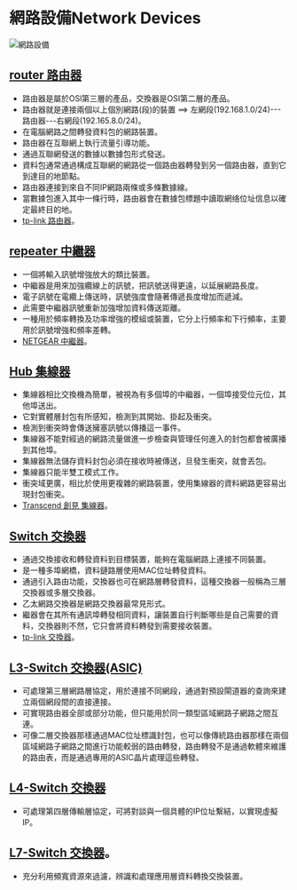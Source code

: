 # 網路設備Network Devices

![網路設備](https://user-images.githubusercontent.com/90737336/138015978-c835e328-cff7-4647-8835-c3fe17f86542.png)

## [router 路由器](https://en.wikipedia.org/wiki/Router_(computing))

- 路由器是屬於OSl第三層的產品，交換器是OSI第二層的產品。
- 路由器就是連接兩個以上個別網路(段)的裝置 ==>  左網段(192.168.1.0/24)---路由器---右網段(192.165.8.0/24)。
- 在電腦網路之間轉發資料包的網路裝置。
- 路由器在互聯網上執行流量引導功能。
- 通過互聯網發送的數據以數據包形式發送。
- 資料包通常通過構成互聯網的網路從一個路由器轉發到另一個路由器，直到它到達目的地節點。 
- 路由器連接到來自不同IP網路兩條或多條數據線。
- 當數據包進入其中一條行時，路由器會在數據包標題中讀取網络位址信息以確定最終目的地。
- [tp-link 路由器](https://www.tp-link.com/tw/business-networking/omada-sdn-router/tl-r605/)。

## [repeater 中繼器](https://en.wikipedia.org/wiki/Repeater)

- 一個將輸入訊號增強放大的類比裝置。
- 中繼器是用來加強纜線上的訊號，把訊號送得更遠，以延展網路長度。
- 電子訊號在電纜上傳送時，訊號強度會隨著傳遞長度增加而遞減。
- 此需要中繼器訊號重新加強增加資料傳送距離。
- 一種用於頻率轉換及功率增強的模組或裝置，它分上行頻率和下行頻率，主要用於訊號增強和頻率差轉。
- [NETGEAR 中繼器](https://24h.pchome.com.tw/prod/DRAF4H-A900AVD0O)。

## [Hub 集線器](https://en.wikipedia.org/wiki/Ethernet_hub)

- 集線器相比交換機為簡單，被視為有多個埠的中繼器，一個埠接受位元位，其他埠送出。
- 它對實體層封包有所感知，檢測到其開始、掛起及衝突。
- 檢測到衝突時會傳送擁塞訊號以傳播這一事件。
- 集線器不能對經過的網路流量做進一步檢查與管理任何進入的封包都會被廣播到其他埠。
- 集線器無法儲存資料封包必須在接收時被傳送，旦發生衝突，就會丟包。
- 集線器只能半雙工模式工作。
- 衝突域更廣，相比於使用更複雜的網路裝置，使用集線器的資料網路更容易出現封包衝突。
- [Transcend 創見 集線器](https://24h.pchome.com.tw/prod/DGBN57-A900A6YJJ)。

## [Switch 交換器](https://zh.wikipedia.org/wiki/%E7%B6%B2%E8%B7%AF%E4%BA%A4%E6%8F%9B%E5%99%A8)

- 通過交換接收和轉發資料到目標裝置，能夠在電腦網路上連接不同裝置。
- 是一種多埠網橋，資料鏈路層使用MAC位址轉發資料。
- 通過引入路由功能，交換器也可在網路層轉發資料，這種交換器一般稱為三層交換器或多層交換器。
- 乙太網路交換器是網路交換器最常見形式。
- 繼器會在其所有通訊埠轉發相同資料，讓裝置自行判斷哪些是自己需要的資料，交換器則不然，它只會將資料轉發到需要接收裝置。
- [tp-link 交換器](https://24h.pchome.com.tw/prod/DRAN24-A900AN2CI)。


## [L3-Switch 交換器(ASIC)](https://zh.wikipedia.org/zh-tw/%E7%B6%B2%E8%B7%AF%E4%BA%A4%E6%8F%9B%E5%99%A8#%E4%B8%89%E5%B1%82)

- 可處理第三層網路層協定，用於連接不同網段，通過對預設閘道器的查詢來建立兩個網段間的直接連接。
- 可實現路由器全部或部分功能，但只能用於同一類型區域網路子網路之間互連。
- 可像二層交換器那樣通過MAC位址標識封包，也可以像傳統路由器那樣在兩個區域網路子網路之間進行功能較弱的路由轉發，路由轉發不是通過軟體來維護的路由表，而是通過專用的ASIC晶片處理這些轉發。

## [L4-Switch 交換器](https://zh.wikipedia.org/zh-tw/%E7%B6%B2%E8%B7%AF%E4%BA%A4%E6%8F%9B%E5%99%A8#%E5%9B%9B%E5%B1%A4)

- 可處理第四層傳輸層協定，可將對談與一個具體的IP位址繫結，以實現虛擬IP。

## [L7-Switch 交換器](https://zh.wikipedia.org/zh-tw/%E7%B6%B2%E8%B7%AF%E4%BA%A4%E6%8F%9B%E5%99%A8#%E4%B8%83%E5%B1%A4)。

- 充分利用頻寬資源來過濾，辨識和處理應用層資料轉換交換裝置。

